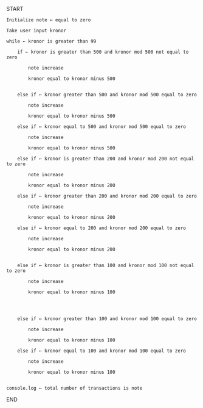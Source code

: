 START

	Initialize note ← equal to zero

	Take user input kronor

	while ← kronor is greater than 99 

		if ← kronor is greater than 500 and kronor mod 500 not equal to zero
		
			note increase

			kronor equal to kronor minus 500


		else if ← kronor greater than 500 and kronor mod 500 equal to zero 
	
			note increase

			kronor equal to kronor minus 500

		else if ← kronor equal to 500 and kronor mod 500 equal to zero

			note increase

			kronor equal to kronor minus 500

		else if ← kronor is greater than 200 and kronor mod 200 not equal to zero
		
			note increase

			kronor equal to kronor minus 200

		else if ← kronor greater than 200 and kronor mod 200 equal to zero 
	
			note increase

			kronor equal to kronor minus 200
		
		else if ← kronor equal to 200 and kronor mod 200 equal to zero

			note increase

			kronor equal to kronor minus 200


		else if ← kronor is greater than 100 and kronor mod 100 not equal to zero
		
			note increase

			kronor equal to kronor minus 100

		


		else if ← kronor greater than 100 and kronor mod 100 equal to zero 
	
			note increase

			kronor equal to kronor minus 100

		else if ← kronor equal to 100 and kronor mod 100 equal to zero

			note increase

			kronor equal to kronor minus 100


	console.log ← total number of transactions is note

END
